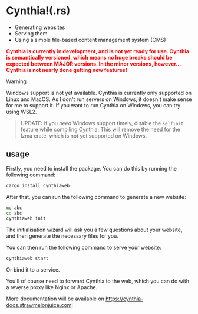 # Cynthia!(.rs)

- Generating websites
- Serving them
- Using a simple file-based content management system (CMS)

<font style="color: red; font-weight: bold">
Cynthia is currently in development, and is not yet ready for use. Cynthia is semantically versioned, which means no huge breaks should be expected between MAJOR versions. In the minor versions, however... Cynthia is not nearly done getting new features!</font>

> [!WARNING]  
> Windows support is not yet available. Cynthia is currently only supported on Linux and MacOS.
> As I don't run servers on Windows, it doesn't make sense for me to support it. If you want to run Cynthia on Windows, you can try using WSL2.
> 
>> UPDATE: If you _need_ Windows support timely, disable the `selfinit` feature while compiling Cynthia. This will remove the need for the lzma crate, which is not yet supported on Windows.

## usage

Firstly, you need to install the package. You can do this by running the following command:

```bash
cargo install cynthiaweb
```

After that, you can run the following command to generate a new website:

```bash
md abc
cd abc
cynthiaweb init
```

The initialisation wizard will ask you a few questions about your website, and then generate the necessary files for you.

You can then run the following command to serve your website:

```bash
cynthiaweb start
```

Or bind it to a service.

You'll of course need to forward Cynthia to the web, which you can do with a reverse proxy like Nginx or Apache.

More documentation will be available on <https://cynthia-docs.strawmelonjuice.com>!
